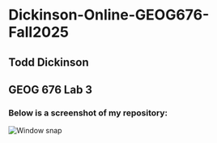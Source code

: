 # Dickinson-Online-GEOG676-Fall2025
## Todd Dickinson
## GEOG 676 Lab 3

### Below is a screenshot of my repository:

![Window snap](lab3_script_output.jpg)
